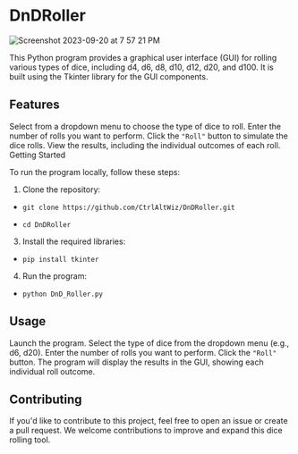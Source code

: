# DnDRoller

![Screenshot 2023-09-20 at 7 57 21 PM](https://github.com/CtrlAltWiz/DnDRoller/assets/46701041/56d6f87d-ae2c-4aec-ac49-2ce5322668d6)

This Python program provides a graphical user interface (GUI) for rolling various types of dice, including d4, d6, d8, d10, d12, d20, and d100. It is built using the Tkinter library for the GUI components.

## Features

Select from a dropdown menu to choose the type of dice to roll.
Enter the number of rolls you want to perform.
Click the `"Roll"` button to simulate the dice rolls.
View the results, including the individual outcomes of each roll.
Getting Started

To run the program locally, follow these steps:

1. Clone the repository:

- `git clone https://github.com/CtrlAltWiz/DnDRoller.git`

- `cd DnDRoller`
   
3. Install the required libraries:
- `pip install tkinter`

4. Run the program:
- `python DnD_Roller.py`

## Usage

Launch the program.
Select the type of dice from the dropdown menu (e.g., d6, d20).
Enter the number of rolls you want to perform.
Click the `"Roll"` button.
The program will display the results in the GUI, showing each individual roll outcome.

## Contributing

If you'd like to contribute to this project, feel free to open an issue or create a pull request. We welcome contributions to improve and expand this dice rolling tool.
